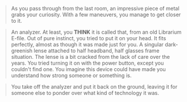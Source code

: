 >As you pass through from the last room, an impressive piece of metal grabs your curiosity. With a few maneuvers, you manage to get closer to it.  
  
>An analyzer. At least, you **THINK** it is called that, from an old Librarium E-file. Out of pure instinct, you tried to put it on your head. It fits perfectly, almost as though it was made just for you. A singular dark-greenish lense attached to half headband, half glasses frame situation. The lense is a bit cracked from the lack of care over the years. You tried turning it on with the power button, except you couldn't find one. You imagine this device could have made you understand how strong someone or something is.  
  
>You take off the analyzer and put it back on the ground, leaving it for someone else to ponder over what kind of technology it was.  

